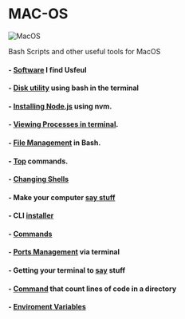 # MAC-OS

![MacOS](https://img.shields.io/badge/mac%20os-000000?style=for-the-badge&logo=apple&logoColor=white)

Bash Scripts and other useful tools for MacOS

#### - [Software](https://github.com/anzonathan/MAC-OS/blob/main/Software.md) I find Usfeul 
#### - [Disk utility](https://github.com/anzonathan/MAC-OS/blob/main/diskutil%20on%20MacOS%20terminal.md) using bash in the terminal
#### - [Installing Node.js](https://github.com/anzonathan/MAC-OS/blob/main/Installing%20Node.md) using nvm.
#### - [Viewing Processes in terminal](https://github.com/anzonathan/MAC-OS/blob/main/top.md).
#### - [File Management](https://github.com/anzonathan/MAC-OS/blob/main/Manageing%20Files%20on%20Bash.md) in Bash.
#### - [Top](https://github.com/anzonathan/MAC-OS/blob/main/top.md) commands. 
#### - [Changing Shells](https://github.com/anzonathan/MAC-OS/blob/main/changing%20shells.md) 
#### - Make your computer [say stuff](https://github.com/anzonathan/MAC-OS/blob/main/changing%20shells.md) 
#### - CLI [installer](https://www.macports.org/install.php)
#### - [Commands](https://github.com/anzonathan/MAC-OS/blob/main/Commands)
#### - [Ports Management](https://github.com/anzonathan/MAC-OS/blob/main/Port%20Management.md) via terminal 
#### - Getting your terminal to [say](https://github.com/anzonathan/MAC-OS/blob/main/say.md) stuff
#### - [Command](https://github.com/anzonathan/MAC-OS/blob/main/Code%20Line%20Count.md) that count lines of code in a directory
#### - [Enviroment Variables](https://github.com/anzonathan/MAC-OS/blob/main/Env_Variables.md) 



